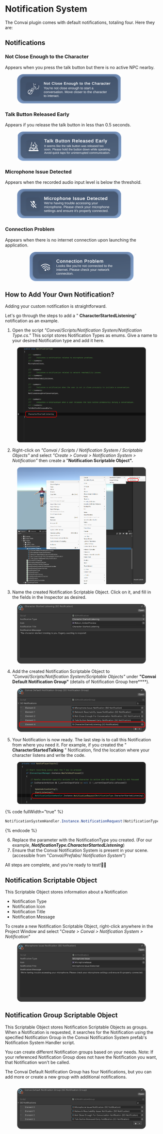 # Notification System

The Convai plugin comes with default notifications, totaling four. Here they are:



## Notifications

### Not Close Enough to the Character

Appears when you press the talk button but there is no active NPC nearby.

<figure><img src="../../../.gitbook/assets/NotCloseEnoughToTheCharacterNotification.png" alt=""><figcaption></figcaption></figure>

### Talk Button Released Early

Appears if you release the talk button in less than 0.5 seconds.

<figure><img src="../../../.gitbook/assets/TalkButtonReleasedEarlyNotification.png" alt=""><figcaption></figcaption></figure>

### Microphone Issue Detected

Appears when the recorded audio input level is below the threshold.

<figure><img src="../../../.gitbook/assets/MicrophoneIssueNotification.png" alt=""><figcaption></figcaption></figure>

### Connection Problem

Appears when there is no internet connection upon launching the application.

<div align="center" data-full-width="true">

<figure><img src="../../../.gitbook/assets/ConnectionProblemNotification.png" alt=""><figcaption></figcaption></figure>

</div>



## How to Add Your Own Notification?

Adding your custom notification is straightforward.&#x20;

Let's go through the steps to add a " **CharacterStartedListening**" notification as an example.

1. Open the script _"Convai/Scripts/Notification System/Notification Type.cs."_  This script stores Notification Types as enums. Give a name to your desired Notification type and add it here.

<figure><img src="../../../.gitbook/assets/NotificationType.png" alt=""><figcaption></figcaption></figure>

2. Right-click on _"Convai / Scripts / Notification System / Scriptable Objects"_ and select _"Create > Convai > Notification System > Notification"_ then create a "**Notification Scriptable Object".**

<figure><img src="../../../.gitbook/assets/ConvaiNotificationScriptableObject.png" alt=""><figcaption></figcaption></figure>

3. Name the created Notification Scriptable Object. Click on it, and fill in the fields in the Inspector as desired.

<figure><img src="../../../.gitbook/assets/CharacterStartedListeningSONotification.png" alt=""><figcaption></figcaption></figure>

4. Add the created Notification Scriptable Object to _"Convai/Scripts/Notification System/Scriptable Objects"_ under **"Convai Default Notification Group"** (details of Notification Group here\*\*\*\*).

<figure><img src="../../../.gitbook/assets/ConvaiDefaultNotificationGroup.png" alt=""><figcaption></figcaption></figure>

5. Your Notification is now ready. The last step is to call this Notification from where you need it. For example, if you created the " **CharacterStartedTalking** " Notification, find the location where your character listens and write the code.

<figure><img src="../../../.gitbook/assets/NotificationRequest.png" alt=""><figcaption></figcaption></figure>

{% code fullWidth="true" %}
```csharp
NotificationSystemHandler.Instance.NotificationRequest(NotificationType.CharacterStartedListening);
```
{% endcode %}

6. Replace the parameter with the NotificationType you created.                                                                    (For our example, _**NotificationType.CharacterStartedListening**_)
7. Ensure that the Convai Notification System is present in your scene.                                                        (accessible from "_Convai/Prefabs/ Notification System_")

All steps are complete, and you're ready to test!🙂✅

## Notification Scriptable Object

This Scriptable Object stores information about a Notification

* Notification Type
* Notification Icon
* Notification Title
* Notification Message

To create a new Notification Scriptable Object, right-click anywhere in the Project Window and select "_Create > Convai > Notification System > Notification_"

<figure><img src="../../../.gitbook/assets/NotificationScriptableObject.png" alt=""><figcaption></figcaption></figure>

## Notification Group Scriptable Object

This Scriptable Object stores Notification Scriptable Objects as groups. When a Notification is requested, it searches for the Notification using the specified Notification Group in the Convai Notification System prefab's Notification System Handler script.&#x20;

You can create different Notification groups based on your needs. Note: If your referenced Notification Group does not have the Notification you want, that Notification won't be called.

&#x20;The Convai Default Notification Group has four Notifications, but you can add more or create a new group with additional notifications.

##

<figure><img src="../../../.gitbook/assets/NotificationGroupScriptableObject.png" alt=""><figcaption></figcaption></figure>
